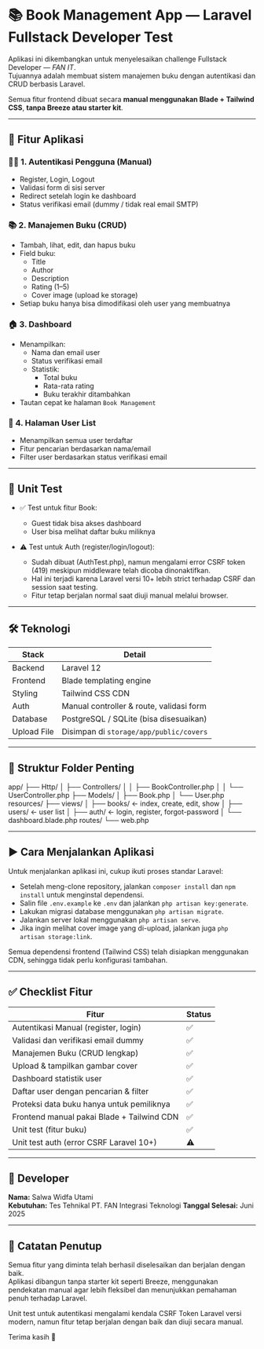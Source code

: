 # 📚 Book Management App — Laravel Fullstack Developer Test

Aplikasi ini dikembangkan untuk menyelesaikan challenge Fullstack Developer — *FAN IT*.  
Tujuannya adalah membuat sistem manajemen buku dengan autentikasi dan CRUD berbasis Laravel.

Semua fitur frontend dibuat secara **manual menggunakan Blade + Tailwind CSS**, **tanpa Breeze atau starter kit**.

---

## 🚀 Fitur Aplikasi

### 🧑‍💻 1. Autentikasi Pengguna (Manual)
- Register, Login, Logout
- Validasi form di sisi server
- Redirect setelah login ke dashboard
- Status verifikasi email (dummy / tidak real email SMTP)

### 📚 2. Manajemen Buku (CRUD)
- Tambah, lihat, edit, dan hapus buku
- Field buku:
  - Title
  - Author
  - Description
  - Rating (1–5)
  - Cover image (upload ke storage)
- Setiap buku hanya bisa dimodifikasi oleh user yang membuatnya

### 🏠 3. Dashboard
- Menampilkan:
  - Nama dan email user
  - Status verifikasi email
  - Statistik:
    - Total buku
    - Rata-rata rating
    - Buku terakhir ditambahkan
- Tautan cepat ke halaman `Book Management`

### 👥 4. Halaman User List
- Menampilkan semua user terdaftar
- Fitur pencarian berdasarkan nama/email
- Filter user berdasarkan status verifikasi email

---

## 🧪 Unit Test

- ✅ Test untuk fitur Book:
  - Guest tidak bisa akses dashboard
  - User bisa melihat daftar buku miliknya

- ⚠️ Test untuk Auth (register/login/logout):
  - Sudah dibuat (AuthTest.php), namun mengalami error CSRF token (419) meskipun middleware telah dicoba dinonaktifkan.
  - Hal ini terjadi karena Laravel versi 10+ lebih strict terhadap CSRF dan session saat testing.
  - Fitur tetap berjalan normal saat diuji manual melalui browser.

---

## 🛠️ Teknologi

| Stack       | Detail                                     |
|-------------|--------------------------------------------|
| Backend     | Laravel 12                                 |
| Frontend    | Blade templating engine                    |
| Styling     | Tailwind CSS CDN                           |
| Auth        | Manual controller & route, validasi form   |
| Database    | PostgreSQL / SQLite (bisa disesuaikan)     |
| Upload File | Disimpan di `storage/app/public/covers`    |

---

## 📂 Struktur Folder Penting

app/
├── Http/
│ ├── Controllers/
│ │ ├── BookController.php
│ │ └── UserController.php
├── Models/
│ ├── Book.php
│ └── User.php
resources/
├── views/
│ ├── books/ ← index, create, edit, show
│ ├── users/ ← user list
│ ├── auth/ ← login, register, forgot-password
│ └── dashboard.blade.php
routes/
└── web.php

---

## ▶️ Cara Menjalankan Aplikasi

Untuk menjalankan aplikasi ini, cukup ikuti proses standar Laravel:

- Setelah meng-clone repository, jalankan `composer install` dan `npm install` untuk menginstal dependensi.
- Salin file `.env.example` ke `.env` dan jalankan `php artisan key:generate`.
- Lakukan migrasi database menggunakan `php artisan migrate`.
- Jalankan server lokal menggunakan `php artisan serve`.
- Jika ingin melihat cover image yang di-upload, jalankan juga `php artisan storage:link`.

Semua dependensi frontend (Tailwind CSS) telah disiapkan menggunakan CDN, sehingga tidak perlu konfigurasi tambahan.

---

## ✅ Checklist Fitur

| Fitur                                      | Status |
|--------------------------------------------|--------|
| Autentikasi Manual (register, login)       | ✅     |
| Validasi dan verifikasi email dummy        | ✅     |
| Manajemen Buku (CRUD lengkap)              | ✅     |
| Upload & tampilkan gambar cover            | ✅     |
| Dashboard statistik user                   | ✅     |
| Daftar user dengan pencarian & filter      | ✅     |
| Proteksi data buku hanya untuk pemiliknya  | ✅     |
| Frontend manual pakai Blade + Tailwind CDN | ✅     |
| Unit test (fitur buku)                     | ✅     |
| Unit test auth (error CSRF Laravel 10+)    | ⚠️     |

---

## 👤 Developer

**Nama:** Salwa Widfa Utami  
**Kebutuhan:** Tes Tehnikal PT. FAN Integrasi Teknologi
**Tanggal Selesai:** Juni 2025

---

## 📝 Catatan Penutup

Semua fitur yang diminta telah berhasil diselesaikan dan berjalan dengan baik.  
Aplikasi dibangun tanpa starter kit seperti Breeze, menggunakan pendekatan manual agar lebih fleksibel dan menunjukkan pemahaman penuh terhadap Laravel.  

Unit test untuk autentikasi mengalami kendala CSRF Token Laravel versi modern, namun fitur tetap berjalan dengan baik dan diuji secara manual.

Terima kasih 🙏
